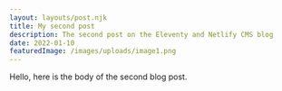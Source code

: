 ```yaml
---
layout: layouts/post.njk
title: My second post
description: The second post on the Eleventy and Netlify CMS blog
date: 2022-01-10
featuredImage: /images/uploads/image1.png
---
```


Hello, here is the body of the second blog post.